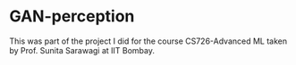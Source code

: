 # GAN-perception
This was part of the project I did for the course CS726-Advanced ML taken by Prof. Sunita Sarawagi at IIT Bombay.
